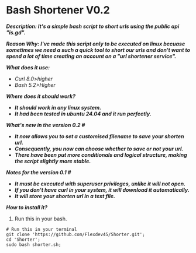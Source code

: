 # Bash Shortener V0.2
***Description: It's a simple bash script to short urls using the public api "is.gd".***

***Reason Why: I've made this script only to be executed on linux becuase sometimes we need a such a quick tool to short our urls and don't want to spend a lot of time creating an account on a "url shortener service".***

***What does it use:***
* *Curl 8.0>higher*
* *Bash 5.2>Higher*

***Where does it should work?***
* ***It should work in any linux system.***
* ***It had been tested in ubuntu 24.04 and it run perfectly.***

***What's new in the version 0.2 #***
* ***It now allows you to set a customised filename to save your shorten url.***
* ***Consequently, you now can choose whether to save or not your url.***
* ***There have been put more conditionals and logical structure, making the script slightly more stable.***

***Notes for the version 0.1 #***
* ***It must be executed with superuser privileges, unlike it will not open.***
* ***If you don't have curl in your system, it will download it automatically.***
* ***It will store your shorten url in a text file.***

***How to install it?***
1. Run this in your bash.
```
# Run this in your terminal
git clone 'https://github.com/Flexdev45/Shorter.git';
cd 'Shorter';
sudo bash shorter.sh;
```
